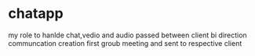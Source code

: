 # chatapp
my role to hanlde chat,vedio and audio passed between client bi direction communcation creation 
first groub meeting and sent to respective client 
